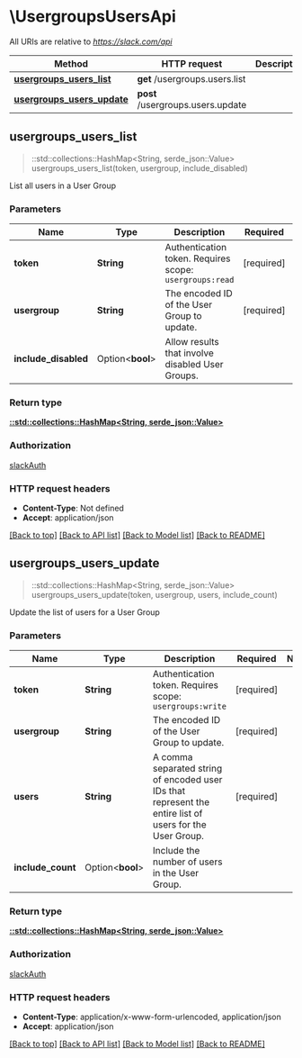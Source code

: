 # \UsergroupsUsersApi

All URIs are relative to *https://slack.com/api*

Method | HTTP request | Description
------------- | ------------- | -------------
[**usergroups_users_list**](UsergroupsUsersApi.md#usergroups_users_list) | **get** /usergroups.users.list | 
[**usergroups_users_update**](UsergroupsUsersApi.md#usergroups_users_update) | **post** /usergroups.users.update | 



## usergroups_users_list

> ::std::collections::HashMap<String, serde_json::Value> usergroups_users_list(token, usergroup, include_disabled)


List all users in a User Group

### Parameters


Name | Type | Description  | Required | Notes
------------- | ------------- | ------------- | ------------- | -------------
**token** | **String** | Authentication token. Requires scope: `usergroups:read` | [required] |
**usergroup** | **String** | The encoded ID of the User Group to update. | [required] |
**include_disabled** | Option<**bool**> | Allow results that involve disabled User Groups. |  |

### Return type

[**::std::collections::HashMap<String, serde_json::Value>**](serde_json::Value.md)

### Authorization

[slackAuth](../README.md#slackAuth)

### HTTP request headers

- **Content-Type**: Not defined
- **Accept**: application/json

[[Back to top]](#) [[Back to API list]](../README.md#documentation-for-api-endpoints) [[Back to Model list]](../README.md#documentation-for-models) [[Back to README]](../README.md)


## usergroups_users_update

> ::std::collections::HashMap<String, serde_json::Value> usergroups_users_update(token, usergroup, users, include_count)


Update the list of users for a User Group

### Parameters


Name | Type | Description  | Required | Notes
------------- | ------------- | ------------- | ------------- | -------------
**token** | **String** | Authentication token. Requires scope: `usergroups:write` | [required] |
**usergroup** | **String** | The encoded ID of the User Group to update. | [required] |
**users** | **String** | A comma separated string of encoded user IDs that represent the entire list of users for the User Group. | [required] |
**include_count** | Option<**bool**> | Include the number of users in the User Group. |  |

### Return type

[**::std::collections::HashMap<String, serde_json::Value>**](serde_json::Value.md)

### Authorization

[slackAuth](../README.md#slackAuth)

### HTTP request headers

- **Content-Type**: application/x-www-form-urlencoded, application/json
- **Accept**: application/json

[[Back to top]](#) [[Back to API list]](../README.md#documentation-for-api-endpoints) [[Back to Model list]](../README.md#documentation-for-models) [[Back to README]](../README.md)

